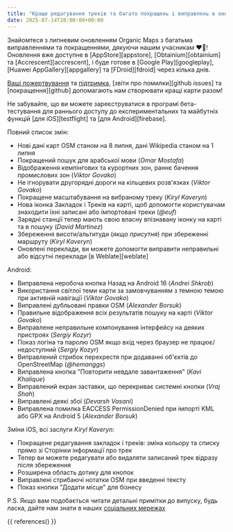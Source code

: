 ```yaml
---
title: "Краще редагування треків та багато покращень і виправлень в оновленні Organic Maps липень 2025"
date: 2025-07-14T20:00:00+00:00
---
```


Знайомтеся з липневим оновленням Organic Maps з багатьма виправленнями та покращеннями, дякуючи нашим учасникам ❤️💪! Оновлення вже доступне в [AppStore][appstore], [Obtainium][obtainium] та [Accrescent][accrescent], і буде готове в [Google Play][googleplay], [Huawei AppGallery][appgallery] та [FDroid][fdroid] через кілька днів.

[Ваші пожертвування](@/donate/index.md) та [підтримка](@/contribute/index.md), [звіти про помилки][github issues] та [покращення][github] допомагають нам створювати кращі карти разом!

Не забувайте, що ви можете зареєструватися в програмі бета-тестування для раннього доступу до експериментальних та майбутніх функцій [для iOS][testflight] та [для Android][firebase].

Повний список змін:
- Нові дані карт OSM станом на 8 липня, дані Wikipedia станом на 1 липня
- Покращений пошук для арабської мови (_Omar Mostafa_)
- Відображення кемпінгових та курортних зон, раннє бачення промислових зон (_Viktor Govako_)
- Не ігнорувати другорядні дороги на кільцевих розв'язках (_Viktor Govako_)
- Покращене масштабування на вибраному треку (_Kiryl Kaveryn_)
- Нова іконка Закладок і Треків на карті, щоб допомогти користувачам знаходити їхні записані або імпортовані треки (_@euf_)
- Зарядні станції тепер мають свою власну впізнавану іконку на карті та в пошуку (_David Martinez_)
- Збереження висоти/альтитуди (_якщо присутня_) при збереженні маршруту (_Kiryl Kaveryn_)
- Оновлені переклади, ви можете допомогти виправити неправильні або відсутні переклади [в Weblate][weblate]

Android:
- Виправлена неробоча кнопка Назад на Android 16 (_Andrei Shkrob_)
- Використання світлої теми карти за замовчуванням з темною темою при активній навігації (_Viktor Govako_)
- Виправлені дубльовані правки OSM (_Alexander Borsuk_)
- Правильне відображення всіх результатів пошуку на карті (_Viktor Govako_)
- Виправлене неправильне компонування інтерфейсу на деяких пристроях (_Sergiy Kozyr_)
- Показ логіна та паролю OSM якщо вхід через браузер не працює/недоступний (_Sergiy Kozyr_)
- Виправлений стрибок перехрестя при додаванні об'єктів до OpenStreetMap (_@hemanggs_)
- Виправлена кнопка "Повторити невдале завантаження" (_Kavi Khalique_)
- Виправлений екран заставки, що перекриває системні кнопки (_Vraj Shah_)
- Виправлені деякі збої (_Devarsh Vasani_)
- Виправлена помилка EACCESS PermissionDenied при імпорті KML або GPX на Android 5 (_Alexander Borsuk_)

Зміни iOS, всі заслуги _Kiryl Kaveryn_:
- Покращене редагування закладок і треків: зміна кольору та списку прямо зі Сторінки інформації про трек
- Тепер ви можете редагувати або видаляти записаний трек відразу після збереження
- Розширена область дотику для кнопок
- Виправлені стрибаючі нотатки OSM при введенні тексту
- Показ кнопки "Додати місце" для бізнесу

P.S. Якщо вам подобається читати детальні примітки до випуску, будь ласка, дайте нам знати в наших [соціальних мережах](/#community)

{{ references() }}
